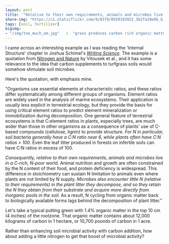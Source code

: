 ```yaml
---
layout: post
title: '"Relative to their own requirements, animals and microbes live in a carbon-rich, nitrogen-poor world"'
share-img: "https://c1.staticflickr.com/9/8379/8559193922_3b2fa19e8b_b_d.jpg"
tags: [soil, fertilizer]
bigimg:
- "/img/too_much_om.jpg"   :  "grass produces carbon rich organic matter"
---
```


I came across an interesting example as I was reading the 'Internal Structure' chapter in Joshua Schimel's [*Writing Science*](http://a.co/7b6ws0T). The example is a quotation from [Nitrogen and Nature](http://dx.doi.org/10.1579/0044-7447-31.2.97) by Vitousek et al., and it has some relevance to the idea that carbon supplements to turfgrass soils would somehow stimulate soil microbes. 

Here's the quotation, with emphasis mine.

"Organisms use essential elements at characteristic ratios, and these ratios differ systematically among different groups of organisms. Element ratios are widely used in the analysis of marine ecosystems. Their application is usually less explicit in terrestrial ecology, but they provide the basis for using critical element ratios to predict element mineralization or immobilization during decomposition. One general feature of terrestrial ecosystems is that C:element ratios in plants, especially trees, are much wider than those in other organisms as a consequence of plants' use of C-based compounds (cellulose, lignin) to provide structure. *For N in particular, soil bacteria generally have a C:N ratio near 6, while plants often have C:N ratios > 100*. Even the leaf litter produced in forests on infertile soils can have C:N ratios in excess of 100.

*Consequently, relative to their own requirements, animals and microbes live in a C-rich, N-poor world*. Animal nutrition and growth are often constrained by the N content of their food, and protein deficiency is widespread. This difference in stoichiometry can sustain N limitation to animals even where plants are not limited by N supply. *Microbes also encounter little N (relative to their requirements) in the plant litter they decompose, and so they retain the N they obtain from their substrate and acquire more directly from inorganic pools in the soil*. As a result, N cycling from organic matter back to biologically available forms lags behind the decomposition of plant litter."

Let's take a typical putting green with 1.4% organic matter in the top 10 cm (4 inches) of the rootzone. That organic matter contains about 12,000 kilograms of carbon in 1 hectare, or 10,700 pounds of carbon in 1 acre. 

Rather than enhancing soil microbial activity with carbon addition, how about adding a little nitrogen to get that boost of microbial activity?
